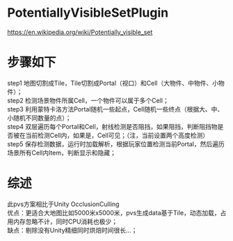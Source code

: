 # PotentiallyVisibleSetPlugin
https://en.wikipedia.org/wiki/Potentially_visible_set

# 步骤如下
step1 地图切割成Tile，Tile切割成Portal（视口）和Cell（大物件、中物件、小物件）；<br>
step2 检测场景物件所属Cell，一个物件可以属于多个Cell；<br>
step3 利用蒙特卡洛方法Portal随机一些起点，Cell随机一些终点（根据大、中、小随机不同数量的点）；<br>
step4 双层遍历每个Portal和Cell，射线检测是否阻挡，如果阻挡，判断阻挡物是否被在当前检测Cell内，如果是，Cell可见；（注，当前设置两个高度检测）<br>
step5 保存检测数据，运行时加载解析，根据玩家位置检测当前Portal，然后遍历场景所有Cell内Item，判断显示和隐藏；<br>

# 综述
此pvs方案相比于Unity OcclusionCulling <br>
优点：更适合大地图比如5000米x5000米，pvs生成data基于Tile，动态加载，占用内存忽略不计，同时CPU消耗也极少；<br>
缺点：剔除没有Unity精细同时烘焙时间很长...；<br>
